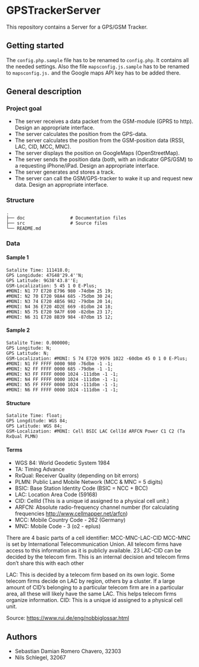 # GPSTrackerServer
This repository contains a Server for a GPS/GSM Tracker.

## Getting started
The `config.php.sample` file has to be renamed to `config.php`. It contains all the needed settings. Also the file `mapsconfig.js.sample` has to be renamed to `mapsconfig.js.` and the Google maps API key has to be added there.

## General description

### Project goal
- The server receives a data packet from the GSM-module (GPRS to http). Design an appropriate interface.
- The server calculates the position from the GPS-data.
- The server calculates the position from the GSM-position data (RSSI, LAC, CID, MCC, MNC).
- The server displays the position on GoogleMaps (OpenStreetMap).
- The server sends the position data (both, with an indicator GPS/GSM) to a requesting iPhone/iPad. Design an appropriate interface.
- The server generates and stores a track.
- The server can call the GSM/GPS-tracker to wake it up and request new data. Design an appropriate interface.

### Structure
```
.
├── doc                 # Documentation files
├── src                 # Source files
└── README.md
```

### Data
#### Sample 1
```
Satalite Time: 111418.0;
GPS Longidude: 47G48'29.4''N;
GPS Latitude: 9G38'43.8''E;
GSM-Localization: 5 45 1 0 E-Plus;
#MONI: N1 77 E720 E796 980 -74dbm 25 19;
#MONI: N2 70 E720 98A4 685 -75dbm 30 24;
#MONI: N3 74 E720 4B56 982 -79dbm 20 14;
#MONI: N4 36 E720 4D2E 669 -81dbm 24 18;
#MONI: N5 75 E720 9A7F 690 -82dbm 23 17;
#MONI: N6 31 E720 8B39 984 -87dbm 15 12;
```
#### Sample 2
```
Satalite Time: 0.000000;
GPS Longitude: N;
GPS Latitude: N;
GSM-Localization: #MONI: S 74 E720 9976 1022 -60dbm 45 0 1 0 E-Plus;
#MONI: N1 FF FFFF 0000 980 -76dbm -1 -1;
#MONI: N2 FF FFFF 0000 685 -79dbm -1 -1;
#MONI: N3 FF FFFF 0000 1024 -111dbm -1 -1;
#MONI: N4 FF FFFF 0000 1024 -111dbm -1 -1;
#MONI: N5 FF FFFF 0000 1024 -111dbm -1 -1;
#MONI: N6 FF FFFF 0000 1024 -111dbm -1 -1;
```
#### Structure
```
Satalite Time: float;
GPS Longditude: WGS 84;
GPS Latitude: WGS 84;
GSM-Localization: #MONI: Cell BSIC LAC CellId ARFCN Power C1 C2 (Ta RxQual PLMN)
```

#### Terms
- WGS 84: World Geodetic System 1984
- TA: Timing Advance
- RxQual: Receiver Quality (depending on bit errors)
- PLMN: Public Land Mobile Network (MCC & MNC = 5 digits)
- BSIC: Base Station Identity Code (BSIC = NCC + BCC)
- LAC: Location Area Code (59168)
- CID: CellId (This is a unique id assigned to a physical cell unit.)
- ARFCN: Absolute radio-frequency channel number (for calculating frequencies http://www.cellmapper.net/arfcn)
- MCC: Mobile Country Code - 262 (Germany)
- MNC: Mobile  Code - 3 (o2 - eplus)

There are 4 basic parts of a cell identifier: MCC-MNC-LAC-CID
MCC-MNC is set by International Telecommunication Union. All telecom firms have access to this information as it is publicly available. 23
LAC-CID can be decided by the telecom firm. This is an internal decision and telecom firms don’t share this with each other

LAC:
This is decided by a telecom firm based on its own logic. Some telecom firms decide on LAC by region, others by a cluster. If a large amount of CID’s belonging to a particular telecom firm are in a particular area, all these will likely have the same LAC. This helps telecom firms organize information.
CID:
This is a unique id assigned to a physical cell unit.

Source: https://www.rui.de/eng/nobbiglossar.html

## Authors
- Sebastian Damian Romero Chavero, 32303
- Nils Schlegel, 32067
